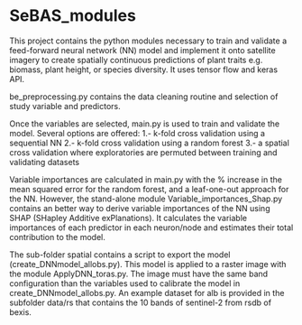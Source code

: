 # SeBAS_modules

This project contains the python modules necessary to train and validate a feed-forward neural network (NN) model and implement it onto satellite imagery to create spatially continuous predictions of plant traits e.g. biomass, plant height, or species diversity. It uses tensor flow and keras API.

be_preprocessing.py contains the data cleaning routine and selection of study variable and predictors.

Once the variables are selected, main.py is used to train and validate the model. Several options are offered:
 1.- k-fold cross validation using a sequential NN
 2.- k-fold cross validation using a random forest 
 3.- a spatial cross validation where exploratories are permuted between training and validating datasets
 
 Variable importances are calculated in main.py with the % increase in the mean squared error for the random forest, and a leaf-one-out approach for the NN.
 However, the stand-alone module Variable_importances_Shap.py contains an better way to derive variable importances of the NN using SHAP (SHapley Additive exPlanations). It calculates the variable importances of each predictor in each neuron/node and estimates their total contribution to the model.
 
 The sub-folder spatial contains a script to export the model (create_DNNmodel_allobs.py). This model is applied to a raster image with the module ApplyDNN_toras.py. The image must have the same band configuration than the variables used to calibrate the model in create_DNNmodel_allobs.py. An example dataset for alb is provided in the subfolder data/rs that contains the 10 bands of sentinel-2 from rsdb of bexis.
